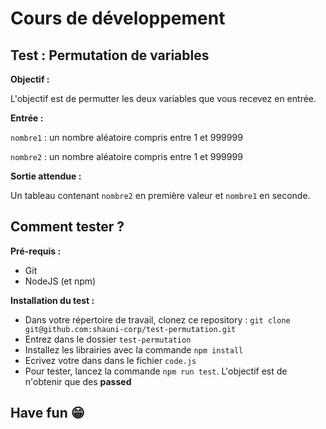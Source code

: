 # Cours de développement

## Test : Permutation de variables

**Objectif :**

L'objectif est de permutter les deux variables que vous recevez en entrée.

**Entrée :**

`nombre1` : un nombre aléatoire compris entre 1 et 999999

`nombre2` : un nombre aléatoire compris entre 1 et 999999

**Sortie attendue :**

Un tableau contenant `nombre2` en première valeur et `nombre1` en seconde.

## Comment tester ?

**Pré-requis :**
- Git
- NodeJS (et npm)

**Installation du test :**

- Dans votre répertoire de travail, clonez ce repository : `git clone git@github.com:shauni-corp/test-permutation.git`
- Entrez dans le dossier `test-permutation`
- Installez les librairies avec la commande `npm install`
- Ecrivez votre dans dans le fichier `code.js`
- Pour tester, lancez la commande `npm run test`. L'objectif est de n'obtenir que des **passed** 

## Have fun 😁